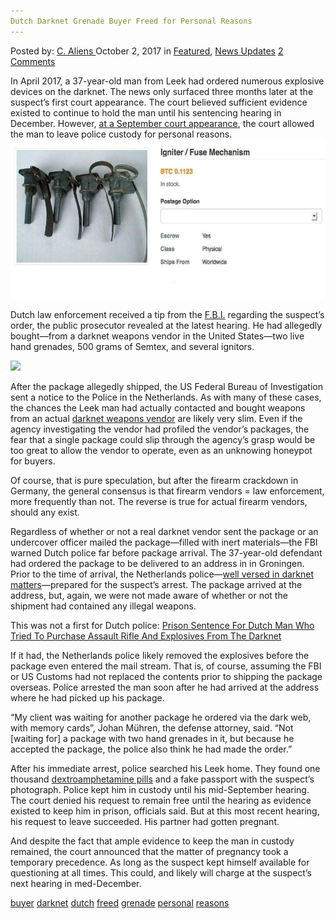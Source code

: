 ```yaml
---
Dutch Darknet Grenade Buyer Freed for Personal Reasons
---
```

<article class="post-listing post-22881 post type-post status-publish format-standard has-post-thumbnail hentry 
 tag-buyer tag-darknet tag-dutch tag-freed tag-grenade tag-personal tag-reasons">
<div class="post-inner">
<span>Posted by: <a href="https://www.deepdotweb.com/author/caliens/" title="">C. Aliens </a></span>
<span>October 2, 2017</span>
<span>in <a href="https://www.deepdotweb.com/category/deepdot-news/" rel="category tag">Featured</a>, <a href="https://www.deepdotweb.com/category/news-updates/" rel="category tag">News Updates</a></span>
<span><a href="https://www.deepdotweb.com/2017/10/02/dutch-darknet-grenade-buyer-freed-personal-reasons/#comments">2 Comments</a></span>


<p>In April 2017, a 37-year-old man from Leek had ordered numerous explosive devices on the darknet. The news only surfaced three months later at the suspect’s first court appearance. The court believed sufficient evidence existed to continue to hold the man until his sentencing hearing in December. However, <a href="http://www.dvhn.nl/groningen/Echtgenote-hoogzwanger-rechtbank-stuurt-verdachte-naar-huis-22503981.html">at a September court appearance</a>, the court allowed the man to leave police custody for personal reasons.<img class="wp-image-22885 aligncenter" src="/imgs/2017/10/word-image.jpeg" width="577" height="255" /></p>
<p>Dutch law enforcement received a tip from the <a href="https://www.deepdotweb.com/tag/fbi/">F.B.I.</a> regarding the suspect&#8217;s order, the public prosecutor revealed at the latest hearing. He had allegedly bought—from a darknet weapons vendor in the United States—two live hand grenades, 500 grams of Semtex, and several ignitors.</p>
<p><img class="wp-image-22886" src="/imgs/2017/10/word-image-1.jpeg" srcset="/imgs/2017/10/word-image-1.jpeg 770w, /imgs/2017/10/word-image-1-300x169.jpeg 300w" sizes="(max-width: 770px) 100vw, 770px" /></p>
<p>After the package allegedly shipped, the US Federal Bureau of Investigation sent a notice to the Police in the Netherlands. As with many of these cases, the chances the Leek man had actually contacted and bought weapons from an actual <a href="https://www.deepdotweb.com/tag/weapons/">darknet weapons vendor</a> are likely very slim. Even if the agency investigating the vendor had profiled the vendor&#8217;s packages, the fear that a single package could slip through the agency&#8217;s grasp would be too great to allow the vendor to operate, even as an unknowing honeypot for buyers.</p>
<p>Of course, that is pure speculation, but after the firearm crackdown in Germany, the general consensus is that firearm vendors = law enforcement, more frequently than not. The reverse is true for actual firearm vendors, should any exist.</p>
<p>Regardless of whether or not a real darknet vendor sent the package or an undercover officer mailed the package—filled with inert materials—the FBI warned Dutch police far before package arrival. The 37-year-old defendant had ordered the package to be delivered to an address in in Groningen. Prior to the time of arrival, the Netherlands police—<a href="https://www.deepdotweb.com/2017/08/07/dutch-police-taken-12-dream-accounts-likely/">well versed in darknet matters</a>—prepared for the suspect&#8217;s arrest. The package arrived at the address, but, again, we were not made aware of whether or not the shipment had contained any illegal weapons.</p>
<p>This was not a first for Dutch police: <a href="https://www.deepdotweb.com/2017/05/10/prison-sentence-dutch-man-tried-purchase-assault-rifle-explosives-darknet/">Prison Sentence For Dutch Man Who Tried To Purchase Assault Rifle And Explosives From The Darknet</a></p>
<p>If it had, the Netherlands police likely removed the explosives before the package even entered the mail stream. That is, of course, assuming the FBI or US Customs had not replaced the contents prior to shipping the package overseas. Police arrested the man soon after he had arrived at the address where he had picked up his package.</p>
<p>“My client was waiting for another package he ordered via the dark web, with memory cards”, Johan Mühren, the defense attorney, said. “Not [waiting for] a package with two hand grenades in it, but because he accepted the package, the police also think he had made the order.&#8221;</p>
<p>After his immediate arrest, police searched his Leek home. They found one thousand <a href="https://www.deepdotweb.com/tag/amphetamine/">dextroamphetamine pills</a> and a fake passport with the suspect&#8217;s photograph. Police kept him in custody until his mid-September hearing. The court denied his request to remain free until the hearing as evidence existed to keep him in prison, officials said. But at this most recent hearing, his request to leave succeeded. His partner had gotten pregnant.</p>
<p>And despite the fact that ample evidence to keep the man in custody remained, the court announced that the matter of pregnancy took a temporary precedence. As long as the suspect kept himself available for questioning at all times. This could, and likely will charge at the suspect&#8217;s next hearing in med-December.</p>
</div>
<a href="https://www.deepdotweb.com/tag/buyer/" rel="tag">buyer</a> <a href="https://www.deepdotweb.com/tag/darknet/" rel="tag">darknet</a> <a href="https://www.deepdotweb.com/tag/dutch/" rel="tag">dutch</a> <a href="https://www.deepdotweb.com/tag/freed/" rel="tag">freed</a> <a href="https://www.deepdotweb.com/tag/grenade/" rel="tag">grenade</a> <a href="https://www.deepdotweb.com/tag/personal/" rel="tag">personal</a> <a href="https://www.deepdotweb.com/tag/reasons/" rel="tag">reasons</a></span> <span style="display:none" class="updated">2017-10-02<a href="https://www.deepdotweb.com/author/caliens/" title="Posts by C. Aliens" rel="author">C. Aliens</a></strong></div>
</div>
</article>

